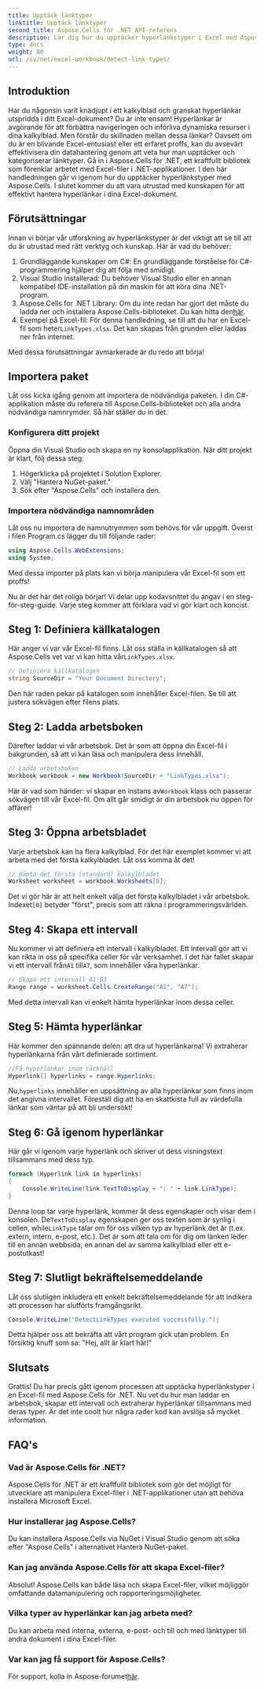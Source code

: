```yaml
---
title: Upptäck länktyper
linktitle: Upptäck länktyper
second_title: Aspose.Cells för .NET API-referens
description: Lär dig hur du upptäcker hyperlänkstyper i Excel med Aspose.Cells för .NET. Enkla steg och kodexempel ingår.
type: docs
weight: 80
url: /sv/net/excel-workbook/detect-link-types/
---
```

## Introduktion

Har du någonsin varit knädjupt i ett kalkylblad och granskat hyperlänkar utspridda i ditt Excel-dokument? Du är inte ensam! Hyperlänkar är avgörande för att förbättra navigeringen och införliva dynamiska resurser i dina kalkylblad. Men förstår du skillnaden mellan dessa länkar? Oavsett om du är en blivande Excel-entusiast eller ett erfaret proffs, kan du avsevärt effektivisera din datahantering genom att veta hur man upptäcker och kategoriserar länktyper. Gå in i Aspose.Cells för .NET, ett kraftfullt bibliotek som förenklar arbetet med Excel-filer i .NET-applikationer. I den här handledningen går vi igenom hur du upptäcker hyperlänkstyper med Aspose.Cells. I slutet kommer du att vara utrustad med kunskapen för att effektivt hantera hyperlänkar i dina Excel-dokument.

## Förutsättningar

Innan vi börjar vår utforskning av hyperlänkstyper är det viktigt att se till att du är utrustad med rätt verktyg och kunskap. Här är vad du behöver:

1. Grundläggande kunskaper om C#: En grundläggande förståelse för C#-programmering hjälper dig att följa med smidigt.
2. Visual Studio installerad: Du behöver Visual Studio eller en annan kompatibel IDE-installation på din maskin för att köra dina .NET-program.
3.  Aspose.Cells for .NET Library: Om du inte redan har gjort det måste du ladda ner och installera Aspose.Cells-biblioteket. Du kan hitta den[här](https://releases.aspose.com/cells/net/).
4.  Exempel på Excel-fil: För denna handledning, se till att du har en Excel-fil som heter`LinkTypes.xlsx`. Det kan skapas från grunden eller laddas ner från internet.

Med dessa förutsättningar avmarkerade är du redo att börja!

## Importera paket

Låt oss kicka igång genom att importera de nödvändiga paketen. I din C#-applikation måste du referera till Aspose.Cells-biblioteket och alla andra nödvändiga namnrymder. Så här ställer du in det.

### Konfigurera ditt projekt

Öppna din Visual Studio och skapa en ny konsolapplikation. När ditt projekt är klart, följ dessa steg:

1. Högerklicka på projektet i Solution Explorer.
2. Välj "Hantera NuGet-paket."
3. Sök efter "Aspose.Cells" och installera den.

### Importera nödvändiga namnområden

Låt oss nu importera de namnutrymmen som behövs för vår uppgift. Överst i filen Program.cs lägger du till följande rader:

```csharp
using Aspose.Cells.WebExtensions;
using System;
```

Med dessa importer på plats kan vi börja manipulera vår Excel-fil som ett proffs!

Nu är det här det roliga börjar! Vi delar upp kodavsnittet du angav i en steg-för-steg-guide. Varje steg kommer att förklara vad vi gör klart och koncist.

## Steg 1: Definiera källkatalogen

 Här anger vi var vår Excel-fil finns. Låt oss ställa in källkatalogen så att Aspose.Cells vet var vi kan hitta vår`LinkTypes.xlsx`.

```csharp
// Definiera källkatalogen
string SourceDir = "Your Document Directory";
```

Den här raden pekar på katalogen som innehåller Excel-filen. Se till att justera sökvägen efter filens plats.

## Steg 2: Ladda arbetsboken

Därefter laddar vi vår arbetsbok. Det är som att öppna din Excel-fil i bakgrunden, så att vi kan läsa och manipulera dess innehåll.

```csharp
// Ladda arbetsboken
Workbook workbook = new Workbook(SourceDir + "LinkTypes.xlsx");
```

Här är vad som händer: vi skapar en instans av`Workbook` klass och passerar sökvägen till vår Excel-fil. Om allt går smidigt är din arbetsbok nu öppen för affärer!

## Steg 3: Öppna arbetsbladet

Varje arbetsbok kan ha flera kalkylblad. För det här exemplet kommer vi att arbeta med det första kalkylbladet. Låt oss komma åt det!

```csharp
// Hämta det första (standard) kalkylbladet
Worksheet worksheet = workbook.Worksheets[0];
```

 Det vi gör här är att helt enkelt välja det första kalkylbladet i vår arbetsbok. Indexet`[0]` betyder "först", precis som att räkna i programmeringsvärlden.

## Steg 4: Skapa ett intervall

 Nu kommer vi att definiera ett intervall i kalkylbladet. Ett intervall gör att vi kan rikta in oss på specifika celler för vår verksamhet. I det här fallet skapar vi ett intervall från`A1` till`A7`, som innehåller våra hyperlänkar.

```csharp
// Skapa ett intervall A1:B3
Range range = worksheet.Cells.CreateRange("A1", "A7");
```

Med detta intervall kan vi enkelt hämta hyperlänkar inom dessa celler.

## Steg 5: Hämta hyperlänkar

Här kommer den spännande delen: att dra ut hyperlänkarna! Vi extraherar hyperlänkarna från vårt definierade sortiment.

```csharp
//Få hyperlänkar inom räckhåll
Hyperlink[] hyperlinks = range.Hyperlinks;
```

 Nu,`hyperlinks` innehåller en uppsättning av alla hyperlänkar som finns inom det angivna intervallet. Föreställ dig att ha en skattkista full av värdefulla länkar som väntar på att bli undersökt!

## Steg 6: Gå igenom hyperlänkar

Här går vi igenom varje hyperlänk och skriver ut dess visningstext tillsammans med dess typ.

```csharp
foreach (Hyperlink link in hyperlinks)
{
    Console.WriteLine(link.TextToDisplay + ": " + link.LinkType);
}
```

 Denna loop tar varje hyperlänk, kommer åt dess egenskaper och visar dem i konsolen. De`TextToDisplay` egenskapen ger oss texten som är synlig i cellen, while`LinkType` talar om för oss vilken typ av hyperlänk det är (t.ex. extern, intern, e-post, etc.). Det är som att tala om för dig om länken leder till en annan webbsida, en annan del av samma kalkylblad eller ett e-postutkast!

## Steg 7: Slutligt bekräftelsemeddelande

Låt oss slutligen inkludera ett enkelt bekräftelsemeddelande för att indikera att processen har slutförts framgångsrikt.

```csharp
Console.WriteLine("DetectLinkTypes executed successfully.");
```

Detta hjälper oss att bekräfta att vårt program gick utan problem. En försiktig knuff som sa: "Hej, allt är klart här!"

## Slutsats

Grattis! Du har precis gått igenom processen att upptäcka hyperlänkstyper i en Excel-fil med Aspose.Cells för .NET. Nu vet du hur man laddar en arbetsbok, skapar ett intervall och extraherar hyperlänkar tillsammans med deras typer. Är det inte coolt hur några rader kod kan avslöja så mycket information.

## FAQ's

### Vad är Aspose.Cells för .NET?  
Aspose.Cells för .NET är ett kraftfullt bibliotek som gör det möjligt för utvecklare att manipulera Excel-filer i .NET-applikationer utan att behöva installera Microsoft Excel.

### Hur installerar jag Aspose.Cells?  
Du kan installera Aspose.Cells via NuGet i Visual Studio genom att söka efter "Aspose.Cells" i alternativet Hantera NuGet-paket.

### Kan jag använda Aspose.Cells för att skapa Excel-filer?  
Absolut! Aspose.Cells kan både läsa och skapa Excel-filer, vilket möjliggör omfattande datamanipulering och rapporteringsmöjligheter.

### Vilka typer av hyperlänkar kan jag arbeta med?  
Du kan arbeta med interna, externa, e-post- och till och med länktyper till andra dokument i dina Excel-filer.

### Var kan jag få support för Aspose.Cells?  
 För support, kolla in Aspose-forumet[här](https://forum.aspose.com/c/cells/9).